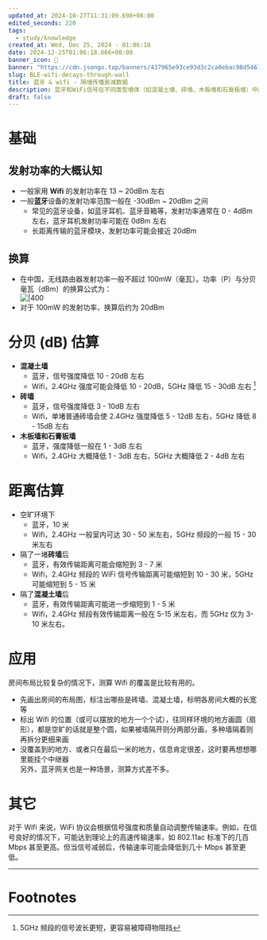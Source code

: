 ```yaml
---
updated_at: 2024-10-27T11:31:09.698+08:00
edited_seconds: 220
tags:
  - study/knowledge
created_at: Wed, Dec 25, 2024 - 01:06:18
date: 2024-12-25T01:06:18.666+08:00
banner_icon: 🦙
banner: "https://cdn.jsongo.top/banners/437965e93ce93d3c2ca0ebac98d54619.jpeg"
slug: BLE-wifi-decays-through-wall
title: 蓝牙 & wifi - 隔墙传播衰减数据
description: 蓝牙和WiFi信号在不同类型墙体（如混凝土墙、砖墙、木板墙和石膏板墙）中的传播衰减情况，这些墙体对信号强度和传输距离的影响各不同。
draft: false
---
```

# 基础
## 发射功率的大概认知
- 一般家用 **Wifi** 的发射功率在 13 ~ 20dBm 左右
- 一般**蓝牙**设备的发射功率范围一般在 -30dBm ~ 20dBm 之间
	- 常见的蓝牙设备，如蓝牙耳机、蓝牙音箱等，发射功率通常在 0 - 4dBm 左右，蓝牙耳机发射功率可能在 0dBm 左右
	- 长距离传输的蓝牙模块，发射功率可能会接近 20dBm
## 换算
- 在中国，无线路由器发射功率一般不超过 100mW（毫瓦）。功率（P）与分贝毫瓦（dBm）的换算公式为：  
	![|400](https://cdn.jsongo.top/2024/12/b4371d0440c37ebc53e0c2329eb832b0.webp)
- 对于 100mW 的发射功率，换算后约为 20dBm

# 分贝 (dB) 估算
- **混凝土墙** 
	- 蓝牙，信号强度降低 10 - 20dB 左右
	- Wifi，2.4GHz 强度可能会降低 10 - 20dB，5GHz 降低 15 - 30dB 左右 [^1]
- **砖墙** 
	- 蓝牙，信号强度降低 3 - 10dB 左右
	- Wifi，单堵普通砖墙会使 2.4GHz 强度降低 5 - 12dB 左右，5GHz 降低 8 - 15dB 左右
- **木板墙和石膏板墙** 
	- 蓝牙，强度降低一般在 1 - 3dB 左右
	- Wifi，2.4GHz 大概降低 1 - 3dB 左右，5GHz 大概降低 2 - 4dB 左右

# 距离估算
- 空旷环境下
	- 蓝牙，10 米
	- Wifi，2.4GHz 一般室内可达 30 - 50 米左右，5GHz 频段的一般 15 - 30 米左右
- 隔了一堵**砖墙**后
	- 蓝牙，有效传输距离可能会缩短到 3 - 7 米
	- Wifi，2.4GHz 频段的 WiFi 信号传输距离可能缩短到 10 - 30 米，5GHz 可能缩短到 5 - 15 米
- 隔了**混凝土墙**后
	- 蓝牙，有效传输距离可能进一步缩短到 1 - 5 米
	- Wifi，2.4GHz 频段有效传输距离一般在 5-15 米左右，而 5GHz 仅为 3-10 米左右。

# 应用
房间布局比较复杂的情况下，测算 Wifi 的覆盖是比较有用的。
- 先画出房间的布局图，标注出哪些是砖墙、混凝土墙，标明各房间大概的长宽等
- 标出 Wifi 的位置（或可以摆放的地方一个个试），往同样环境的地方画圆（扇形），都是空旷的话就是整个圆，如果被墙隔开则分两部分画，多种墙隔着则再拆分更细来画
- 没覆盖到的地方、或者只在最后一米的地方，信息肯定很差，这时要再想想哪里能挂个中继器  
另外，蓝牙网关也是一种场景，测算方式差不多。

# 其它
对于 Wifi 来说，WiFi 协议会根据信号强度和质量自动调整传输速率。例如，在信号良好的情况下，可能达到理论上的高速传输速率，如 802.11ac 标准下的几百 Mbps 甚至更高。但当信号减弱后，传输速率可能会降低到几十 Mbps 甚至更低。

---
# Footnotes
[^1]: 5GHz 频段的信号波长更短，更容易被障碍物阻挡
